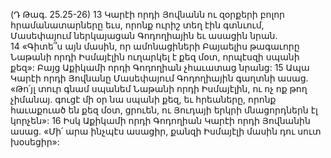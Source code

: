 (Դ Թագ. 25.25-26)
13 Կարէի որդի Յովնանն ու զօրքերի բոլոր հրամանատարները եւս, որոնք ուրիշ տեղ էին գտնւում, Մասեփայում ներկայացան Գոդողիային եւ ասացին նրան. 14 «Գիտե՞ս այն մասին, որ ամոնացիների Բայաելիս թագաւորը Նաթանի որդի Իսմայէլին ուղարկել է քեզ մօտ, որպէսզի սպանի քեզ»: Բայց Աքիկամի որդի Գոդողիան չհաւատաց նրանց: 15 Ապա Կարէի որդի Յովնանը Մասեփայում Գոդողիային գաղտնի ասաց. «Թո՛յլ տուր գնամ սպանեմ Նաթանի որդի Իսմայէլին, ու ոչ ոք թող չիմանայ. գուցէ մի օր նա սպանի քեզ, եւ հրեաները, որոնք հաւաքուած են քեզ մօտ, ցրուեն, ու Յուդայի երկրի մնացորդներն էլ կորչեն»: 16 Իսկ Աքիկամի որդի Գոդողիան Կարէի որդի Յովնանին ասաց. «Մի՛ արա ինչպէս ասացիր, քանզի Իսմայէլի մասին դու սուտ խօսեցիր»:
